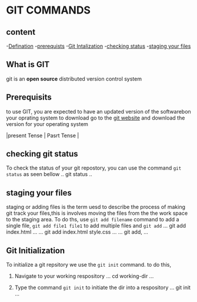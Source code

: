 # GIT COMMANDS
##  content
-[Defination](#what-is-git)
-[prerequists](#prerequists)
-[Git Intalization](#git-instalization)
-[checking status]()
-[staging your files](#staging-your-files)

## What is GIT
git is an **open source** distributed version control system

## Prerequisits
to use GIT, you are expected to have an updated version of the softwarebon your oprating system
to download go to the [git website]() and download the version for your operating system

|present Tense | Pasrt Tense |
## checking git status
To check the status of your git repostory, you can use the command `git status` as seen bellow
..
git status
..
## staging your files
staging or adding files is the term uesd to describe the process of making git track your files,this is involves moving the files from the the work space to the staging area. To do ths, use `git add filename` command to add a single file, `git add file1 file1` to add multiple files and `git add`
...
git add index.html
...
...
git add index.html style.css
...
...
git add,
...

## Git Initialization
To initialize a git repsitory we use the `git init` command. to do this,
1. Navigate to your working respository
...
cd working-dir
...

2. Type the command `git init` to initiate the dir into a respository
...
git init
...

##
